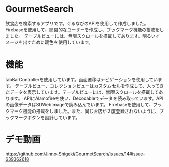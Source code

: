 # GourmetSearch

飲食店を検索するアプリです。ぐるなびのAPIを使用して作成しました。Firebaseを使用して、簡易的なユーザーを作成し、ブックマーク機能の搭載をしました。
テーブルビューには、無限スクロールを搭載してあります。明るいイメージを出すために暖色を使用しています。

# 機能
tabBarControllerを使用しています。画面遷移はナビゲーションを使用しています。
テーブルビュー、コレクションビューはカスタムセルを作成して、入ってきたデータを表示しています。テーブルビューには、無限スクロールを搭載してあります。
APIにAlamofireを使い、Decodableでデータを読み取っています。APIの画像データはSDWebImageで読み込んでいます。
Firebaseを使用して、ブックマーク機能の搭載をしました。また、同じお店が２度登録されないように、ブックマークボタンを設計しています。

# デモ動画
https://github.com/Jinno-Shigeki/GourmetSearch/issues/14#issue-639362618
